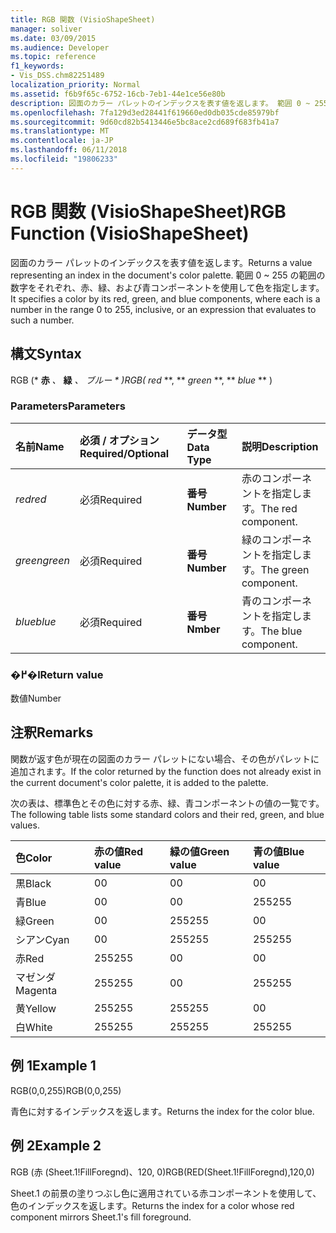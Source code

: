 ```yaml
---
title: RGB 関数 (VisioShapeSheet)
manager: soliver
ms.date: 03/09/2015
ms.audience: Developer
ms.topic: reference
f1_keywords:
- Vis_DSS.chm82251489
localization_priority: Normal
ms.assetid: f6b9f65c-6752-16cb-7eb1-44e1ce56e80b
description: 図面のカラー パレットのインデックスを表す値を返します。 範囲 0 ~ 255 の範囲の数字をそれぞれ、赤、緑、および青コンポーネントを使用して色を指定します。
ms.openlocfilehash: 7fa129d3ed28441f619660ed0db035cde85979bf
ms.sourcegitcommit: 9d60cd82b5413446e5bc8ace2cd689f683fb41a7
ms.translationtype: MT
ms.contentlocale: ja-JP
ms.lasthandoff: 06/11/2018
ms.locfileid: "19806233"
---
```

# <a name="rgb-function-visioshapesheet"></a><span data-ttu-id="dc88a-104">RGB 関数 (VisioShapeSheet)</span><span class="sxs-lookup"><span data-stu-id="dc88a-104">RGB Function (VisioShapeSheet)</span></span>

<span data-ttu-id="dc88a-105">図面のカラー パレットのインデックスを表す値を返します。</span><span class="sxs-lookup"><span data-stu-id="dc88a-105">Returns a value representing an index in the document's color palette.</span></span> <span data-ttu-id="dc88a-106">範囲 0 ~ 255 の範囲の数字をそれぞれ、赤、緑、および青コンポーネントを使用して色を指定します。</span><span class="sxs-lookup"><span data-stu-id="dc88a-106">It specifies a color by its red, green, and blue components, where each is a number in the range 0 to 255, inclusive, or an expression that evaluates to such a number.</span></span> 
  
## <a name="syntax"></a><span data-ttu-id="dc88a-107">構文</span><span class="sxs-lookup"><span data-stu-id="dc88a-107">Syntax</span></span>

<span data-ttu-id="dc88a-108">RGB (* **赤** *、* **緑** *、* **ブルー* * *)</span><span class="sxs-lookup"><span data-stu-id="dc88a-108">RGB(** *red* **, ** *green* **, ** *blue* ** )</span></span> 
  
### <a name="parameters"></a><span data-ttu-id="dc88a-109">Parameters</span><span class="sxs-lookup"><span data-stu-id="dc88a-109">Parameters</span></span>

|<span data-ttu-id="dc88a-110">**名前**</span><span class="sxs-lookup"><span data-stu-id="dc88a-110">**Name**</span></span>|<span data-ttu-id="dc88a-111">**必須 / オプション**</span><span class="sxs-lookup"><span data-stu-id="dc88a-111">**Required/Optional**</span></span>|<span data-ttu-id="dc88a-112">**データ型**</span><span class="sxs-lookup"><span data-stu-id="dc88a-112">**Data Type**</span></span>|<span data-ttu-id="dc88a-113">**説明**</span><span class="sxs-lookup"><span data-stu-id="dc88a-113">**Description**</span></span>|
|:-----|:-----|:-----|:-----|
| <span data-ttu-id="dc88a-114">_red_</span><span class="sxs-lookup"><span data-stu-id="dc88a-114">_red_</span></span> <br/> |<span data-ttu-id="dc88a-115">必須</span><span class="sxs-lookup"><span data-stu-id="dc88a-115">Required</span></span>  <br/> |<span data-ttu-id="dc88a-116">**番号**</span><span class="sxs-lookup"><span data-stu-id="dc88a-116">**Number**</span></span> <br/> |<span data-ttu-id="dc88a-117">赤のコンポーネントを指定します。</span><span class="sxs-lookup"><span data-stu-id="dc88a-117">The red component.</span></span>  <br/> |
| <span data-ttu-id="dc88a-118">_green_</span><span class="sxs-lookup"><span data-stu-id="dc88a-118">_green_</span></span> <br/> |<span data-ttu-id="dc88a-119">必須</span><span class="sxs-lookup"><span data-stu-id="dc88a-119">Required</span></span>  <br/> |<span data-ttu-id="dc88a-120">**番号**</span><span class="sxs-lookup"><span data-stu-id="dc88a-120">**Number**</span></span> <br/> |<span data-ttu-id="dc88a-121">緑のコンポーネントを指定します。</span><span class="sxs-lookup"><span data-stu-id="dc88a-121">The green component.</span></span>  <br/> |
| <span data-ttu-id="dc88a-122">_blue_</span><span class="sxs-lookup"><span data-stu-id="dc88a-122">_blue_</span></span> <br/> |<span data-ttu-id="dc88a-123">必須</span><span class="sxs-lookup"><span data-stu-id="dc88a-123">Required</span></span>  <br/> |<span data-ttu-id="dc88a-124">**番号**</span><span class="sxs-lookup"><span data-stu-id="dc88a-124">**Nmber**</span></span> <br/> |<span data-ttu-id="dc88a-125">青のコンポーネントを指定します。</span><span class="sxs-lookup"><span data-stu-id="dc88a-125">The blue component.</span></span>  <br/> |
   
### <a name="return-value"></a><span data-ttu-id="dc88a-126">�߂�l</span><span class="sxs-lookup"><span data-stu-id="dc88a-126">Return value</span></span>

<span data-ttu-id="dc88a-127">数値</span><span class="sxs-lookup"><span data-stu-id="dc88a-127">Number</span></span>
  
## <a name="remarks"></a><span data-ttu-id="dc88a-128">注釈</span><span class="sxs-lookup"><span data-stu-id="dc88a-128">Remarks</span></span>

<span data-ttu-id="dc88a-129">関数が返す色が現在の図面のカラー パレットにない場合、その色がパレットに追加されます。</span><span class="sxs-lookup"><span data-stu-id="dc88a-129">If the color returned by the function does not already exist in the current document's color palette, it is added to the palette.</span></span>
  
<span data-ttu-id="dc88a-130">次の表は、標準色とその色に対する赤、緑、青コンポーネントの値の一覧です。</span><span class="sxs-lookup"><span data-stu-id="dc88a-130">The following table lists some standard colors and their red, green, and blue values.</span></span>
  
|<span data-ttu-id="dc88a-131">**色**</span><span class="sxs-lookup"><span data-stu-id="dc88a-131">**Color**</span></span>|<span data-ttu-id="dc88a-132">**赤の値**</span><span class="sxs-lookup"><span data-stu-id="dc88a-132">**Red value**</span></span>|<span data-ttu-id="dc88a-133">**緑の値**</span><span class="sxs-lookup"><span data-stu-id="dc88a-133">**Green value**</span></span>|<span data-ttu-id="dc88a-134">**青の値**</span><span class="sxs-lookup"><span data-stu-id="dc88a-134">**Blue value**</span></span>|
|:-----|:-----|:-----|:-----|
|<span data-ttu-id="dc88a-135">黒</span><span class="sxs-lookup"><span data-stu-id="dc88a-135">Black</span></span>  <br/> |<span data-ttu-id="dc88a-136">0</span><span class="sxs-lookup"><span data-stu-id="dc88a-136">0</span></span>  <br/> |<span data-ttu-id="dc88a-137">0</span><span class="sxs-lookup"><span data-stu-id="dc88a-137">0</span></span>  <br/> |<span data-ttu-id="dc88a-138">0</span><span class="sxs-lookup"><span data-stu-id="dc88a-138">0</span></span>  <br/> |
|<span data-ttu-id="dc88a-139">青</span><span class="sxs-lookup"><span data-stu-id="dc88a-139">Blue</span></span>  <br/> |<span data-ttu-id="dc88a-140">0</span><span class="sxs-lookup"><span data-stu-id="dc88a-140">0</span></span>  <br/> |<span data-ttu-id="dc88a-141">0</span><span class="sxs-lookup"><span data-stu-id="dc88a-141">0</span></span>  <br/> |<span data-ttu-id="dc88a-142">255</span><span class="sxs-lookup"><span data-stu-id="dc88a-142">255</span></span>  <br/> |
|<span data-ttu-id="dc88a-143">緑</span><span class="sxs-lookup"><span data-stu-id="dc88a-143">Green</span></span>  <br/> |<span data-ttu-id="dc88a-144">0</span><span class="sxs-lookup"><span data-stu-id="dc88a-144">0</span></span>  <br/> |<span data-ttu-id="dc88a-145">255</span><span class="sxs-lookup"><span data-stu-id="dc88a-145">255</span></span>  <br/> |<span data-ttu-id="dc88a-146">0</span><span class="sxs-lookup"><span data-stu-id="dc88a-146">0</span></span>  <br/> |
|<span data-ttu-id="dc88a-147">シアン</span><span class="sxs-lookup"><span data-stu-id="dc88a-147">Cyan</span></span>  <br/> |<span data-ttu-id="dc88a-148">0</span><span class="sxs-lookup"><span data-stu-id="dc88a-148">0</span></span>  <br/> |<span data-ttu-id="dc88a-149">255</span><span class="sxs-lookup"><span data-stu-id="dc88a-149">255</span></span>  <br/> |<span data-ttu-id="dc88a-150">255</span><span class="sxs-lookup"><span data-stu-id="dc88a-150">255</span></span>  <br/> |
|<span data-ttu-id="dc88a-151">赤</span><span class="sxs-lookup"><span data-stu-id="dc88a-151">Red</span></span>  <br/> |<span data-ttu-id="dc88a-152">255</span><span class="sxs-lookup"><span data-stu-id="dc88a-152">255</span></span>  <br/> |<span data-ttu-id="dc88a-153">0</span><span class="sxs-lookup"><span data-stu-id="dc88a-153">0</span></span>  <br/> |<span data-ttu-id="dc88a-154">0</span><span class="sxs-lookup"><span data-stu-id="dc88a-154">0</span></span>  <br/> |
|<span data-ttu-id="dc88a-155">マゼンダ</span><span class="sxs-lookup"><span data-stu-id="dc88a-155">Magenta</span></span>  <br/> |<span data-ttu-id="dc88a-156">255</span><span class="sxs-lookup"><span data-stu-id="dc88a-156">255</span></span>  <br/> |<span data-ttu-id="dc88a-157">0</span><span class="sxs-lookup"><span data-stu-id="dc88a-157">0</span></span>  <br/> |<span data-ttu-id="dc88a-158">255</span><span class="sxs-lookup"><span data-stu-id="dc88a-158">255</span></span>  <br/> |
|<span data-ttu-id="dc88a-159">黄</span><span class="sxs-lookup"><span data-stu-id="dc88a-159">Yellow</span></span>  <br/> |<span data-ttu-id="dc88a-160">255</span><span class="sxs-lookup"><span data-stu-id="dc88a-160">255</span></span>  <br/> |<span data-ttu-id="dc88a-161">255</span><span class="sxs-lookup"><span data-stu-id="dc88a-161">255</span></span>  <br/> |<span data-ttu-id="dc88a-162">0</span><span class="sxs-lookup"><span data-stu-id="dc88a-162">0</span></span>  <br/> |
|<span data-ttu-id="dc88a-163">白</span><span class="sxs-lookup"><span data-stu-id="dc88a-163">White</span></span>  <br/> |<span data-ttu-id="dc88a-164">255</span><span class="sxs-lookup"><span data-stu-id="dc88a-164">255</span></span>  <br/> |<span data-ttu-id="dc88a-165">255</span><span class="sxs-lookup"><span data-stu-id="dc88a-165">255</span></span>  <br/> |<span data-ttu-id="dc88a-166">255</span><span class="sxs-lookup"><span data-stu-id="dc88a-166">255</span></span>  <br/> |
   
## <a name="example-1"></a><span data-ttu-id="dc88a-167">例 1</span><span class="sxs-lookup"><span data-stu-id="dc88a-167">Example 1</span></span>

<span data-ttu-id="dc88a-168">RGB(0,0,255)</span><span class="sxs-lookup"><span data-stu-id="dc88a-168">RGB(0,0,255)</span></span>
  
<span data-ttu-id="dc88a-169">青色に対するインデックスを返します。</span><span class="sxs-lookup"><span data-stu-id="dc88a-169">Returns the index for the color blue.</span></span>
  
## <a name="example-2"></a><span data-ttu-id="dc88a-170">例 2</span><span class="sxs-lookup"><span data-stu-id="dc88a-170">Example 2</span></span>

<span data-ttu-id="dc88a-171">RGB (赤 (Sheet.1!FillForegnd)、120, 0)</span><span class="sxs-lookup"><span data-stu-id="dc88a-171">RGB(RED(Sheet.1!FillForegnd),120,0)</span></span>
  
<span data-ttu-id="dc88a-172">Sheet.1 の前景の塗りつぶし色に適用されている赤コンポーネントを使用して、色のインデックスを返します。</span><span class="sxs-lookup"><span data-stu-id="dc88a-172">Returns the index for a color whose red component mirrors Sheet.1's fill foreground.</span></span>
  

